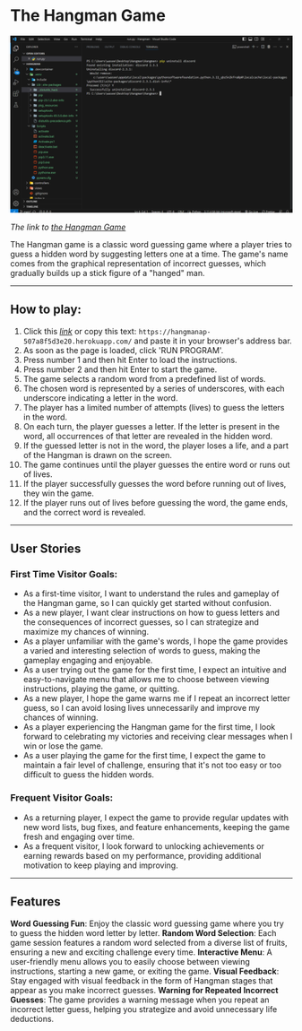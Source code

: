 # The Hangman Game

![Responsive Mockup](documentation/hangman-responsive.png)

*The link to [the Hangman Game](https://hangmanap-507a8f5d3e20.herokuapp.com/)*

The Hangman game is a classic word guessing game where a player tries to guess a hidden word by suggesting letters one at a time. The game's name comes from the graphical representation of incorrect guesses, which gradually builds up a stick figure of a "hanged" man.

---

## How to play:

  1. Click this *[link](https://hangmanap-507a8f5d3e20.herokuapp.com/)* or copy this text: `https://hangmanap-507a8f5d3e20.herokuapp.com/` and paste it in your browser's address bar.
  1. As soon as the page is loaded, click 'RUN PROGRAM'.
  1. Press number 1 and then hit Enter to load the instructions.
  1. Press number 2 and then hit Enter to start the game.
  1. The game selects a random word from a predefined list of words.
  1. The chosen word is represented by a series of underscores, with each underscore indicating a letter in the word.
  1. The player has a limited number of attempts (lives) to guess the letters in the word.
  1. On each turn, the player guesses a letter. If the letter is present in the word, all occurrences of that letter are revealed in the hidden word.
  1. If the guessed letter is not in the word, the player loses a life, and a part of the Hangman is drawn on the screen.
  1. The game continues until the player guesses the entire word or runs out of lives.
  1. If the player successfully guesses the word before running out of lives, they win the game.
  1. If the player runs out of lives before guessing the word, the game ends, and the correct word is revealed.


---

## User Stories
### First Time Visitor Goals:
* As a first-time visitor, I want to understand the rules and gameplay of the Hangman game, so I can quickly get started without confusion.
* As a new player, I want clear instructions on how to guess letters and the consequences of incorrect guesses, so I can strategize and maximize my chances of winning.
* As a player unfamiliar with the game's words, I hope the game provides a varied and interesting selection of words to guess, making the gameplay engaging and enjoyable.
* As a user trying out the game for the first time, I expect an intuitive and easy-to-navigate menu that allows me to choose between viewing instructions, playing the game, or quitting.
* As a new player, I hope the game warns me if I repeat an incorrect letter guess, so I can avoid losing lives unnecessarily and improve my chances of winning.
* As a player experiencing the Hangman game for the first time, I look forward to celebrating my victories and receiving clear messages when I win or lose the game.
* As a user playing the game for the first time, I expect the game to maintain a fair level of challenge, ensuring that it's not too easy or too difficult to guess the hidden words.

### Frequent Visitor Goals:
* As a returning player, I expect the game to provide regular updates with new word lists, bug fixes, and feature enhancements, keeping the game fresh and engaging over time.
* As a frequent visitor, I look forward to unlocking achievements or earning rewards based on my performance, providing additional motivation to keep playing and improving. 

---

## Features

**Word Guessing Fun**: Enjoy the classic word guessing game where you try to guess the hidden word letter by letter.
**Random Word Selection**: Each game session features a random word selected from a diverse list of fruits, ensuring a new and exciting challenge every time.
**Interactive Menu**: A user-friendly menu allows you to easily choose between viewing instructions, starting a new game, or exiting the game.
**Visual Feedback**: Stay engaged with visual feedback in the form of Hangman stages that appear as you make incorrect guesses.
**Warning for Repeated Incorrect Guesses**: The game provides a warning message when you repeat an incorrect letter guess, helping you strategize and avoid unnecessary life deductions.
